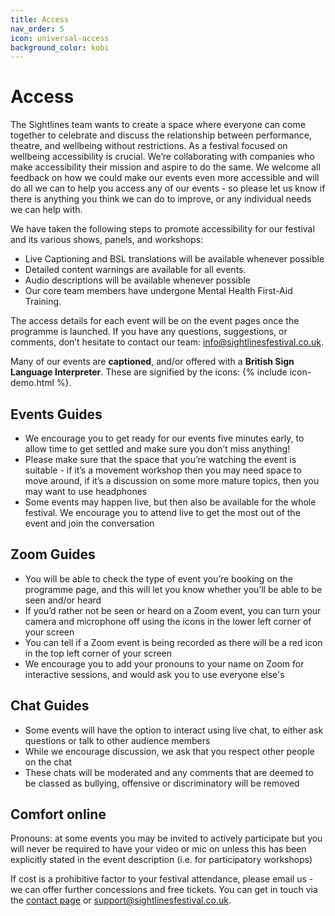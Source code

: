 ```yaml
---
title: Access
nav_order: 5
icon: universal-access
background_color: kobi
---
```


# Access

The Sightlines team wants to create a space where everyone can come together to celebrate and discuss the relationship between performance, theatre, and wellbeing without restrictions. As a festival focused on wellbeing accessibility is crucial. We’re collaborating with companies who make accessibility their mission and aspire to do the same. We welcome all feedback on how we could make our events even more accessible and will do all we can to help you access any of our events - so please let us know if there is anything you think we can do to improve, or any individual needs we can help with.  

We have taken the following steps to promote accessibility for our festival and its various shows, panels, and workshops:

* Live Captioning and BSL translations will be available whenever possible
* Detailed content warnings are available for all events.
* Audio descriptions will be available whenever possible
* Our core team members have undergone Mental Health First-Aid Training.

The access details for each event will be on the event pages once the programme is launched. If you have any questions, suggestions, or comments, don’t hesitate to contact our team: <info@sightlinesfestival.co.uk>.

Many of our events are **captioned**, and/or offered with a **British Sign Language Interpreter**. These are signified by the icons: {% include icon-demo.html %}.

## Events Guides

* We encourage you to get ready for our events five minutes early, to allow time to get settled and make sure you don’t miss anything!
* Please make sure that the space that you’re watching the event is suitable - if it’s a movement workshop then you may need space to move around, if it’s a discussion on some more mature topics, then you may want to use headphones
* Some events may happen live, but then also be available for the whole festival. We encourage you to attend live to get the most out of the event and join the conversation

## Zoom Guides

* You will be able to check the type of event you’re booking on the programme page, and this will let you know whether you’ll be able to be seen and/or heard
* If you’d rather not be seen or heard on a Zoom event, you can turn your camera and microphone off using the icons in the lower left corner of your screen
* You can tell if a Zoom event is being recorded as there will be a red icon in the top left corner of your screen
* We encourage you to add your pronouns to your name on Zoom for interactive sessions, and would ask you to use everyone else's

## Chat Guides

* Some events will have the option to interact using live chat, to either ask questions or talk to other audience members
* While we encourage discussion, we ask that you respect other people on the chat
* These chats will be moderated and any comments that are deemed to be classed as bullying, offensive or discriminatory will be removed

## Comfort online 

Pronouns: at some events you may be invited to actively participate but you will never be required to have your video or mic on unless this has been explicitly stated in the event description (i.e. for participatory workshops)

If cost is a prohibitive factor to your festival attendance, please email us - we can offer further concessions and free tickets. You can get in touch via the [contact page](/contact/) or <support@sightlinesfestival.co.uk>.